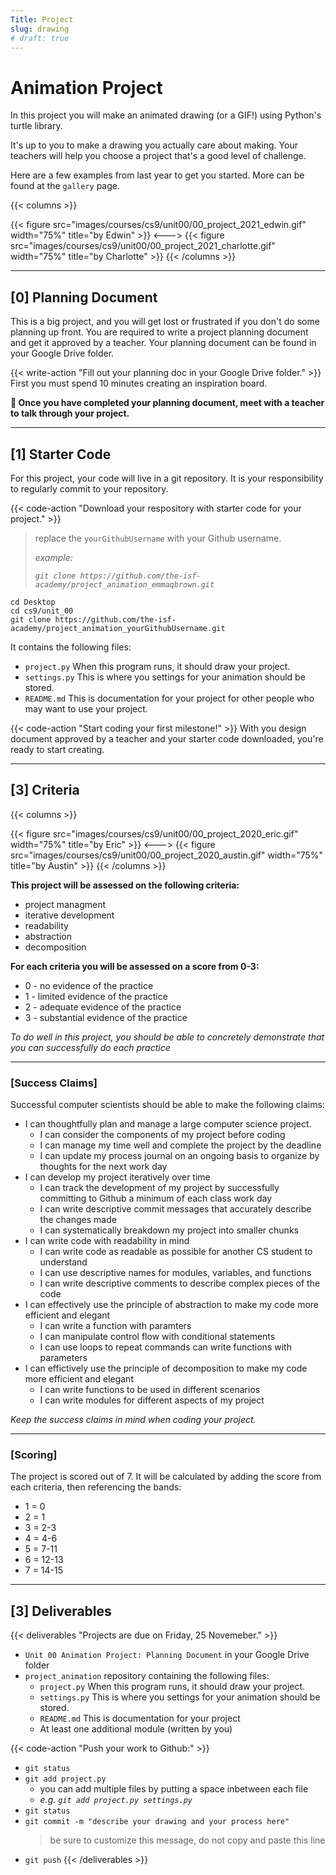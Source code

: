 ```yaml
---
Title: Project
slug: drawing
# draft: true
---
```


# Animation Project

In this project you will make an animated drawing (or a GIF!) using Python's turtle library.

It's up to you to make a drawing you actually care about making. Your teachers will help you choose a project that's a good level of challenge.

Here are a few examples from last year to get you started. More can be found at the `gallery` page.

{{< columns >}}

{{< figure src="images/courses/cs9/unit00/00_project_2021_edwin.gif" width="75%" title="by Edwin" >}}
<--->
{{< figure src="images/courses/cs9/unit00/00_project_2021_charlotte.gif" width="75%" title="by Charlotte" >}}
{{< /columns >}}




---

## [0] Planning Document

This is a big project, and you will get lost or frustrated if you don't do some planning up front. You are required to write a project planning document and get it approved by a teacher. Your planning document can be found in your Google Drive folder.


{{< write-action "Fill out your planning doc in your Google Drive folder." >}} First you must spend 10 minutes creating an inspiration board. 


**👀 Once you have completed your planning document, meet with a teacher to talk through your project.**


---

##  [1] Starter Code

For this project, your code will live in a git repository. It is your responsibility to regularly commit to your repository.

{{< code-action "Download your respository with starter code for your project." >}}
> replace the `yourGithubUsername` with your Github username.
>
> *example:*
>
> *`git clone https://github.com/the-isf-academy/project_animation_emmaqbrown.git`*


```shell
cd Desktop
cd cs9/unit_00
git clone https://github.com/the-isf-academy/project_animation_yourGithubUsername.git
```

It contains the following files:
- `project.py` When this program runs, it should draw your project.
- `settings.py` This is where you settings for your animation should be stored.
- `README.md` This is documentation for your project for other people who may want to use your project.
    

{{< code-action "Start coding your first milestone!" >}} With you design document approved by a teacher and your starter code downloaded, you're ready to start creating.

---

## [3] Criteria 

{{< columns >}}

{{< figure src="images/courses/cs9/unit00/00_project_2020_eric.gif" width="75%" title="by Eric" >}}
<--->
{{< figure src="images/courses/cs9/unit00/00_project_2020_austin.gif" width="75%" title="by Austin" >}}
{{< /columns >}}

**This project will be assessed on the following criteria:**
- project managment 
- iterative development
- readability 
- abstraction
- decomposition 

**For each criteria you will be assessed on a score from 0-3:**
- 0 - no evidence of the practice
- 1 - limited evidence of the practice
- 2 - adequate evidence of the practice
- 3 - substantial evidence of the practice

*To do well in this project, you should be able to concretely demonstrate that you can successfully do each practice*

---


### [Success Claims]

Successful computer scientists should be able to make the following claims:
- I can thoughtfully plan and manage a large computer science project.  
    - I can consider the components of my project before coding 
    - I can manage my time well and complete the project by the deadline
    - I can update my process journal on an ongoing basis to organize by thoughts for the next work day
- I can develop my project iteratively over time
    - I can track the development of my project by successfully committing to Github a minimum of each class work day 
    - I can write descriptive commit messages that accurately describe the changes made
    - I can systematically breakdown my project into smaller chunks  
- I can write code with readability in mind
    - I can write code as readable as possible for another CS student to understand
    - I can use descriptive names for modules, variables, and functions
    - I can write descriptive comments to describe complex pieces of the code
- I can effectively use the principle of abstraction to make my code more efficient and elegant
    - I can write a function with paramters
    - I can manipulate control flow with conditional statements
    - I can use loops to repeat commands
     can write functions with parameters
- I can effictively use the principle of decomposition to make my code more efficient and elegant
    - I can write functions to be used in different scenarios
    - I can write modules for different aspects of my project

*Keep the success claims in mind when coding your project.*

---

### [Scoring]

The project is scored out of 7. It will be calculated by adding the score from each criteria, then referencing the bands:
- 1 = 0
- 2 = 1
- 3 = 2-3
- 4 = 4-6
- 5 = 7-11
- 6 = 12-13
- 7 = 14-15

---

## [3] Deliverables

{{< deliverables  "Projects are due on Friday, 25 Novemeber." >}}


- `Unit 00 Animation Project: Planning Document` in your Google Drive folder
- `project_animation` repository containing the following files:
    - `project.py` When this program runs, it should draw your project.
    - `settings.py` This is where you settings for your animation should be stored.
    - `README.md` This is documentation for your project 
    - At least one additional module (written by you)

{{< code-action "Push your work to Github:" >}}
- `git status`
- `git add project.py`
    - you can add multiple files by putting a space inbetween each file
    - *e.g. `git add project.py settings.py`*
- `git status`
- `git commit -m "describe your drawing and your process here"`
  > be sure to customize this message, do not copy and paste this line
- `git push`
{{< /deliverables >}}



